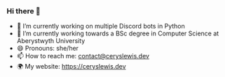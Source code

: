 ### Hi there 👋

- 🔭 I’m currently working on multiple Discord bots in Python
- 🌱 I’m currently working towards a BSc degree in Computer Science at Aberystwyth University
- 😄 Pronouns: she/her
- 📫 How to reach me: contact@ceryslewis.dev
- 🌍 My website: https://ceryslewis.dev
